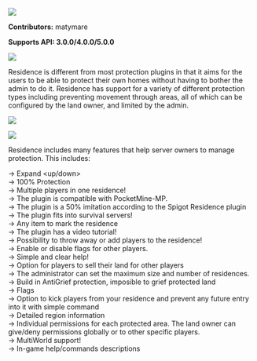 <a align="center"><img src="https://i.ibb.co/TwC4BhP/ee46fcbf9cc4960ac43d6a31751ee414259a1b86.jpg"></img></a>


**Contributors:** matymare

**Supports API: 3.0.0/4.0.0/5.0.0**


<a align="center"><img src="https://proxy.spigotmc.org/a3c366d368ac84364b9bb23efe023c3fc7bc9d9e?url=http%3A%2F%2Fwww.zrips.net%2Fwp-content%2Fuploads%2F2019%2F02%2Fabout.jpg"></img></a>

Residence is different from most protection plugins in that it aims for the users to be able to protect their own homes without having to bother the admin to do it. Residence has support for a variety of different protection types including preventing movement through areas, all of which can be configured by the land owner, and limited by the admin.

<a align="center" href="https://www.youtube.com/watch?v=3tbhWPUFe1c"><img src="http://img.youtube.com/vi/3tbhWPUFe1c/0.jpg"></a>

<a align="center"><img src="https://proxy.spigotmc.org/01757a91e0171c8fc87e56e70f264dd0e92ed6fd?url=http%3A%2F%2Fwww.zrips.net%2Fwp-content%2Fuploads%2F2019%2F02%2Ffeatures.jpg"></img></a>

Residence includes many features that help server owners to manage protection. This includes:

-> Expand <up/down><br>
-> 100% Protection<br>
-> Multiple players in one residence!<br>
-> The plugin is compatible with PocketMine-MP.<br>
-> The plugin is a 50% imitation according to the Spigot Residence plugin<br>
-> The plugin fits into survival servers!<br>
-> Any item to mark the residence<br>
-> The plugin has a video tutorial!<br>
-> Possibility to throw away or add players to the residence!<br>
-> Enable or disable flags for other players.<br>
-> Simple and clear help!<br>
-> Option for players to sell their land for other players<br>
-> The administrator can set the maximum size and number of residences.<br>
-> Build in AntiGrief protection, imposible to grief protected land<br>
-> Flags<br>
-> Option to kick players from your residence and prevent any future entry into it with simple command<br>
-> Detailed region information<br>
-> Individual permissions for each protected area. The land owner can give/deny permissions globally or to other specific players.<br>
-> MultiWorld support!<br>
-> In-game help/commands descriptions<br>

